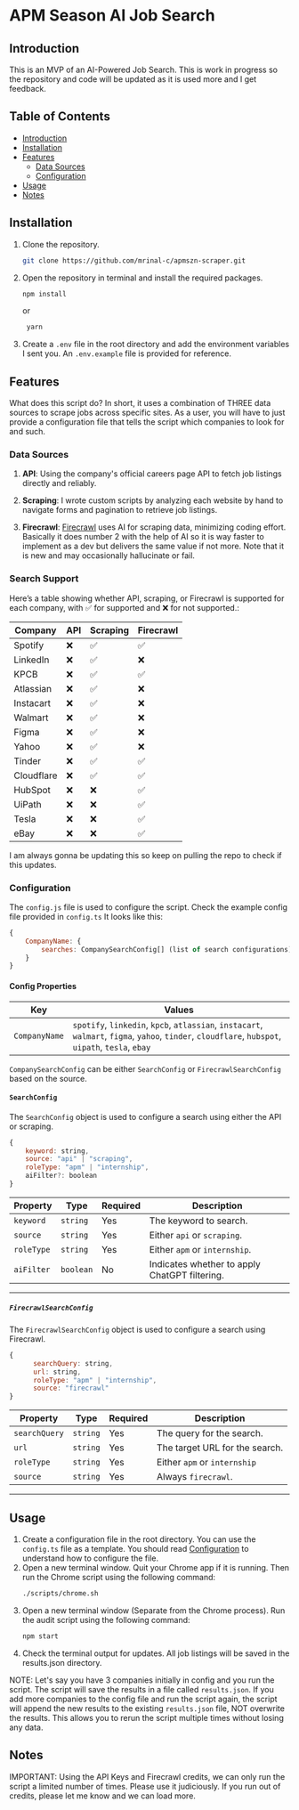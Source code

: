 # APM Season AI Job Search

## Introduction

This is an MVP of an AI-Powered Job Search. This is work in progress so the repository and code will be updated as it is used more and I get feedback.

## Table of Contents

- [Introduction](#introduction)
- [Installation](#installation)
- [Features](#features)
  - [Data Sources](#data-sources)
  - [Configuration](#configuration)
- [Usage](#usage)
- [Notes](#notes)

## Installation

1. Clone the repository.
   ```bash
   git clone https://github.com/mrinal-c/apmszn-scraper.git
   ```
2. Open the repository in terminal and install the required packages.

   ```bash
   npm install
   ```

   or

   ```bash
    yarn
   ```

3. Create a `.env` file in the root directory and add the environment variables I sent you. An `.env.example` file is provided for reference.

## Features

What does this script do? In short, it uses a combination of THREE data sources to scrape jobs across specific sites. As a user, you will have to just provide a configuration
file that tells the script which companies to look for and such.

### Data Sources

1. **API**: Using the company's official careers page API to fetch job listings directly and reliably.

2. **Scraping**: I wrote custom scripts by analyzing each website by hand to navigate forms and pagination to retrieve job listings.

3. **Firecrawl**: [Firecrawl](https://www.firecrawl.dev/) uses AI for scraping data, minimizing coding effort. Basically it does number 2 with the help of AI so it is way faster to implement as a dev but delivers the same value if not more. Note that it is new and may occasionally hallucinate or fail.

### Search Support

Here’s a table showing whether API, scraping, or Firecrawl is supported for each company, with ✅ for supported and ❌ for not supported.:

| **Company** | **API** | **Scraping** | **Firecrawl** |
| ----------- | ------- | ------------ | ------------- |
| Spotify     | ❌      | ✅           | ✅            |
| LinkedIn    | ❌      | ✅           | ❌            |
| KPCB        | ❌      | ✅           | ✅            |
| Atlassian   | ❌      | ✅           | ❌            |
| Instacart   | ❌      | ✅           | ❌            |
| Walmart     | ❌      | ✅           | ❌            |
| Figma       | ❌      | ✅           | ❌            |
| Yahoo       | ❌      | ✅           | ❌            |
| Tinder      | ❌      | ✅           | ✅            |
| Cloudflare  | ❌      | ✅           | ✅            |
| HubSpot     | ❌      | ❌           | ✅            |
| UiPath      | ❌      | ❌           | ✅            |
| Tesla       | ❌      | ❌           | ✅            |
| eBay        | ❌      | ❌           | ✅            |

I am always gonna be updating this so keep on pulling the repo to check if this updates.

### Configuration

The `config.js` file is used to configure the script. Check the example config file provided in `config.ts` It looks like this:

```javascript
{
    CompanyName: {
        searches: CompanySearchConfig[] (list of search configurations)
    }
}
```

#### Config Properties

| **Key**       | **Values**                                                                                                                                            |
| ------------- | ----------------------------------------------------------------------------------------------------------------------------------------------------- |
| `CompanyName` | `spotify`, `linkedin`, `kpcb`, `atlassian`, `instacart`, `walmart`, `figma`, `yahoo`, `tinder`, `cloudflare`, `hubspot`, `uipath`, `tesla`, `ebay` |

`CompanySearchConfig` can be either `SearchConfig` or `FirecrawlSearchConfig` based on the source.

#### `SearchConfig`

The `SearchConfig` object is used to configure a search using either the API or scraping.

```javascript
{
    keyword: string,
    source: "api" | "scraping",
    roleType: "apm" | "internship",
    aiFilter?: boolean
}
```

| **Property** | **Type**  | **Required** | **Description**                               |
| ------------ | --------- | ------------ | --------------------------------------------- |
| `keyword`    | `string`  | Yes          | The keyword to search.                        |
| `source`     | `string`  | Yes          | Either `api` or `scraping`.                   |
| `roleType`   | `string`  | Yes          | Either `apm` or `internship`.                 |
| `aiFilter`   | `boolean` | No           | Indicates whether to apply ChatGPT filtering. |

---

##### `FirecrawlSearchConfig`

The `FirecrawlSearchConfig` object is used to configure a search using Firecrawl.

```javascript
{
      searchQuery: string,
      url: string,
      roleType: "apm" | "internship",
      source: "firecrawl"
}
```

| **Property**  | **Type** | **Required** | **Description**                |
| ------------- | -------- | ------------ | ------------------------------ |
| `searchQuery` | `string` | Yes          | The query for the search.      |
| `url`         | `string` | Yes          | The target URL for the search. |
| `roleType`    | `string` | Yes           | Either `apm` or `internship`   |
| `source`      | `string` | Yes          | Always `firecrawl`.            |

---

## Usage

1. Create a configuration file in the root directory. You can use the `config.ts` file as a template. You should read [Configuration](#configuration) to understand how to configure the file.
2. Open a new terminal window. Quit your Chrome app if it is running. Then run the Chrome script using the following command:
   ```bash
   ./scripts/chrome.sh
   ```
2. Open a new terminal window (Separate from the Chrome process). Run the audit script using the following command:
   ```bash
   npm start
   ```
3. Check the terminal output for updates. All job listings will be saved in the results.json directory.

NOTE: Let's say you have 3 companies initially in config and you run the script. The script will save the results in a file called `results.json`. If you add more companies to the config file and run the script again, the script will append the new results to the existing `results.json` file, NOT overwrite the results. This allows you to rerun the script multiple times without losing any data.

## Notes
IMPORTANT: Using the API Keys and Firecrawl credits, we can only run the script a limited number of times. Please use it judiciously. If you run out of credits, please let me know and we can load more.

